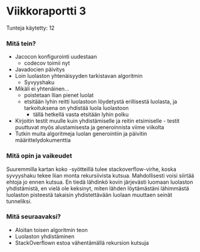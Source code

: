 # Viikkoraportti 3
Tunteja käytetty: 12

### Mitä tein?

- Jacocon konfigurointi uudestaan
    - codecov toimii nyt
- Javadocien päivitys
- Loin luolaston yhtenäisyyden tarkistavan algoritmin
    - Syvyyshaku
- Mikäli ei yhtenäinen...
    - poistetaan llian pienet luolat
    - etsitään lyhin reitti luolastoon löydetystä erillisestä luolasta, ja tarkoituksena on yhdistää luola luolastoon
        - tällä hetkellä vasta etsitään lyhin polku  
- Kirjoitin testit muulle kuin yhdistämiselle ja reitin etsimiselle
        - testit puuttuvat myös alustamisesta ja generoinnista viime viikolta
- Tutkin muita algoritmeja luolan generointiin ja päivitin määrittelydokumenttia

### Mitä opin ja vaikeudet

Suuremmilla kartan koko -syötteillä tulee stackoverflow-virhe, koska syvyyshaku tekee liian monta rekursiivista kutsua. Mahdollisesti voisi siirtää ehtoja jo ennen kutsua. En tiedä lähdinkö kovin järjevästi luomaan luolaston yhdistämistä, en vielä ole keksinyt, miten lähden löytämästäni lähimmästä luolaston pisteestä takaisin yhdistettävään luolaan muuttaen seinät tunneliksi.

### Mitä seuraavaksi?

- Aloitan toisen algoritmin teon
- Luolaston yhdistäminen
- StackOverflown estoa vähentämällä rekursion kutsuja
